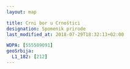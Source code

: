 ```yaml
---
layout: map

title: Crni bor u Crnoštici
designation: Spomenik prirode
last_modified_at: 2018-07-29T18:32:13+02:00

WDPA: [555589091]
geoSrbija:
  L1_182: [212]
---
```

